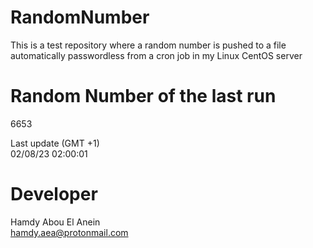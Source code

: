 # RandomNumber    
This is a test repository where a random number is pushed to a file automatically passwordless from a cron job in my Linux CentOS server    
# Random Number of the last run   
6653
      
Last update (GMT +1)    
02/08/23 02:00:01
# Developer    
Hamdy Abou El Anein   
hamdy.aea@protonmail.com
